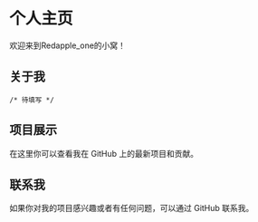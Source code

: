 # 个人主页

欢迎来到Redapple_one的小窝！

## 关于我

```/* 待填写 */```

## 项目展示

在这里你可以查看我在 GitHub 上的最新项目和贡献。

## 联系我

如果你对我的项目感兴趣或者有任何问题，可以通过 GitHub 联系我。
